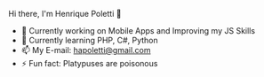 Hi there, I'm Henrique Poletti 👋

- 🔭 Currently working on Mobile Apps and Improving my JS Skills
- 🌱 Currently learning PHP, C#, Python
- 📫 My E-mail: hapoletti@gmail.com
- ⚡ Fun fact: Platypuses are poisonous
